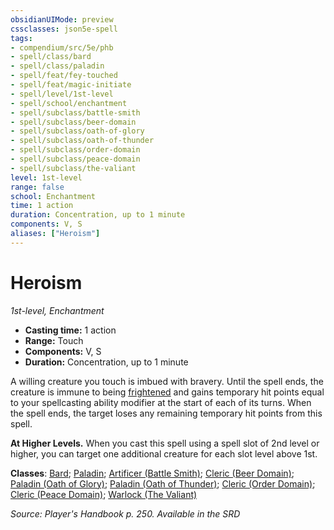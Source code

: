 ```yaml
---
obsidianUIMode: preview
cssclasses: json5e-spell
tags:
- compendium/src/5e/phb
- spell/class/bard
- spell/class/paladin
- spell/feat/fey-touched
- spell/feat/magic-initiate
- spell/level/1st-level
- spell/school/enchantment
- spell/subclass/battle-smith
- spell/subclass/beer-domain
- spell/subclass/oath-of-glory
- spell/subclass/oath-of-thunder
- spell/subclass/order-domain
- spell/subclass/peace-domain
- spell/subclass/the-valiant
level: 1st-level
range: false
school: Enchantment
time: 1 action
duration: Concentration, up to 1 minute
components: V, S
aliases: ["Heroism"]
---
```

# Heroism
*1st-level, Enchantment*  

- **Casting time:** 1 action
- **Range:** Touch
- **Components:** V, S
- **Duration:** Concentration, up to 1 minute

A willing creature you touch is imbued with bravery. Until the spell ends, the creature is immune to being [frightened](/compendium/rules/conditions.md#Frightened) and gains temporary hit points equal to your spellcasting ability modifier at the start of each of its turns. When the spell ends, the target loses any remaining temporary hit points from this spell.

**At Higher Levels.** When you cast this spell using a spell slot of 2nd level or higher, you can target one additional creature for each slot level above 1st.

**Classes**: [Bard](list-spells-classes-bard); [Paladin](list-spells-classes-paladin); [Artificer (Battle Smith)](list-spells-classes-artificer-battle-smith-tce); [Cleric (Beer Domain)](list-spells-classes-cleric-beer-domain-kpdm); [Paladin (Oath of Glory)](list-spells-classes-paladin-oath-of-glory-tce); [Paladin (Oath of Thunder)](list-spells-classes-paladin-oath-of-thunder-kpdm); [Cleric (Order Domain)](list-spells-classes-cleric-order-domain-tce); [Cleric (Peace Domain)](list-spells-classes-cleric-peace-domain-tce); [Warlock (The Valiant)](list-spells-classes-warlock-the-valiant-griffonssaddlebag3)

*Source: Player's Handbook p. 250. Available in the <span title='Systems Reference Document (5.1)'>SRD</span>*